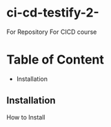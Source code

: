 # ci-cd-testify-2-
For Repository For CICD course

# Table of Content

- Installation

## Installation 

How to Install